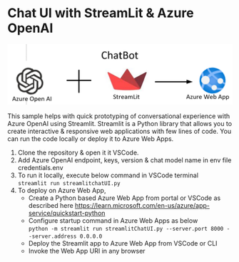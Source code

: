 # Chat UI with StreamLit & Azure OpenAI

![Alt text](chatbot.png?raw=true "Title")

This sample helps with quick prototyping of conversational experience with Azure OpenAI using Streamlit. Streamlit is a Python library that allows you to create interactive & responsive web applications with few lines of code. 
You can run the code locally or deploy it to Azure Web Apps. 
1. Clone the repository & open it it VSCode.
2. Add Azure OpenAI endpoint, keys, version & chat model name in env file credentials.env
4. To run it locally, execute below command in VSCode terminal\
   ``` streamlit run streamlitchatUI.py ```
5. To deploy on Azure Web App, 
   - Create a Python based Azure Web App from portal or VSCode as described here https://learn.microsoft.com/en-us/azure/app-service/quickstart-python
   - Configure startup command in Azure Web Apps as below\
   ``` python -m streamlit run streamlitChatUI.py --server.port 8000 --server.address 0.0.0.0 ```
   - Deploy the Streamlit app to Azure Web App from VSCode or CLI
   - Invoke the Web App URI in any browser
  

